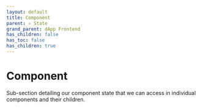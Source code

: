 ```yaml
---
layout: default
title: Component
parent: ⚛️ State
grand_parent: dApp Frontend
has_children: false
has_toc: false
has_children: true
---
```


# Component

Sub-section detailing our component state that we can access in individual components and their children.
